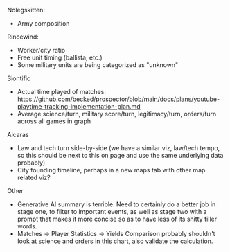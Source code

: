 Nolegskitten:
* Army composition

Rincewind:
* Worker/city ratio
* Free unit timing (ballista, etc.)
* Some military units are being categorized as "unknown"

Siontific
* Actual time played of matches: https://github.com/becked/prospector/blob/main/docs/plans/youtube-playtime-tracking-implementation-plan.md 
* Average science/turn, military score/turn, legitimacy/turn, orders/turn across all games in graph

Alcaras
* Law and tech turn side-by-side (we have a similar viz, law/tech tempo, so this should be next to this on page and use the same underlying data probably)
* City founding timeline, perhaps in a new maps tab with other map related viz?

Other
* Generative AI summary is terrible. Need to certainly do a better job in stage one, to filter to important events, as well as stage two with a prompt that makes it more concise so as to have less of its shitty filler words.
* Matches -> Player Statistics -> Yields Comparison probably shouldn't look at science and orders in this chart, also validate the calculation.
